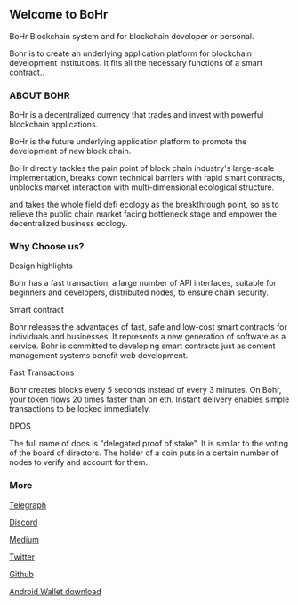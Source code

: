 ## Welcome to BoHr

BoHr Blockchain system and for blockchain developer or personal.

Bohr is to create an underlying application platform for blockchain development institutions. It fits all the necessary functions of a smart contract..

### ABOUT BOHR

BoHr is a decentralized currency that trades and invest with powerful blockchain applications.

BoHr is the future underlying application platform to promote the development of new block chain.

BoHr directly tackles the pain point of block chain industry's large-scale implementation, breaks down technical barriers with rapid smart contracts, unblocks market interaction with multi-dimensional ecological structure.

and takes the whole field defi ecology as the breakthrough point, so as to relieve the public chain market facing bottleneck stage and empower the decentralized business ecology.


### Why Choose us?

Design highlights

Bohr has a fast transaction, a large number of API interfaces, suitable for beginners and developers, distributed nodes, to ensure chain security.

Smart contract

Bohr releases the advantages of fast, safe and low-cost smart contracts for individuals and businesses. It represents a new generation of software as a service. Bohr is committed to developing smart contracts just as content management systems benefit web development.

Fast Transactions

Bohr creates blocks every 5 seconds instead of every 3 minutes. On Bohr, your token flows 20 times faster than on eth. Instant delivery enables simple transactions to be locked immediately.

DPOS

The full name of dpos is "delegated proof of stake". It is similar to the voting of the board of directors. The holder of a coin puts in a certain number of nodes to verify and account for them.

### More

[Telegraph](http://0.plus/bohrweb/)

[Discord](https://discord.gg/eKqgFyACWr/)

[Medium](https://bohrweb.medium.com/)

[Twitter](https://twitter.com/BOHRweb/)

[Github](https://github.com/BOHRweb/)

[Android Wallet download](https://github.com/BOHRweb/Home/releases)
